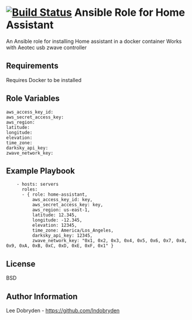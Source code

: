 [![Build Status](https://travis-ci.org/lndobryden/ansible-role-home-assistant.svg?branch=master)](https://travis-ci.org/lndobryden/ansible-role-home-assistant)
Ansible Role for Home Assistant
=========

An Ansible role for installing Home assistant in a docker container
Works with Aeotec usb zwave controller

Requirements
------------

Requires Docker to be installed

Role Variables
--------------

```
aws_access_key_id:
aws_secret_access_key:
aws_region:
latitude:
longitude:
elevation:
time_zone:
darksky_api_key:
zwave_network_key:
```

Example Playbook
----------------

```
    - hosts: servers
      roles:
      - { role: home-assistant,
          aws_access_key_id: key,
          aws_secret_access_key: key,
          aws_region: us-east-1,
          latitude: 12.345,
          longitude: -12.345,
          elevation: 12345,
          time_zone: America/Los_Angeles,
          darksky_api_key: 12345,
          zwave_network_key: "0x1, 0x2, 0x3, 0x4, 0x5, 0x6, 0x7, 0x8, 0x9, 0xA, 0xB, 0xC, 0xD, 0xE, 0xF, 0x1" }

```
License
-------

BSD

Author Information
------------------

Lee Dobryden - https://github.com/lndobryden
